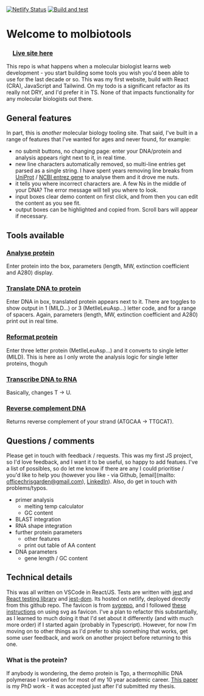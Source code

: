 [![Netlify Status](https://api.netlify.com/api/v1/badges/07a61939-b9e7-4e24-8d5a-f4ea2a1fd382/deploy-status)](https://app.netlify.com/sites/creative-cocada-575991/deploys)         [![Build and test](https://github.com/ccozens/mol-bio-tools/workflows/Build%20and%20Test%20React%20Application/badge.svg)](https://github.com/ccozens/mol-bio-tools/actions)


# Welcome to molbiotools
### &emsp;[Live site here](https://creative-cocada-575991.netlify.app/)


This repo is what happens when a molecular biologist learns web development - you start building some tools you wish you'd been able to use for the last decade or so.  This was my first website, build with React (CRA), JavaScript and Tailwind. On my todo is a significant refactor as its really not DRY, and I'd prefer it in TS. None of that impacts functionality for any molecular biologists out there.


## General features
In part, this is *another* molecular biology tooling site. That said, I've built in a range of features that I've wanted for ages and never found, for example:

- no submit buttons, no changing page: enter your DNA/protein and analysis appears right next to it, in real time.
- new line characters automatically removed, so multi-line entries get parsed as a single string. I have spent years removing line breaks from [UniProt](https://www.uniprot.org/) / [NCBI entrez gene](https://www.ncbi.nlm.nih.gov/gene) to analyse them and it drove me nuts.
- it tells you where incorrect characters are. A few Ns in the middle of your DNA? The error message will tell you where to look.
- input boxes clear demo content on first click, and from then you can edit the content as you see fit.
- output boxes can be highlighted and copied from. Scroll bars will appear if necessary.
 


## Tools available
### [Analyse protein](https://creative-cocada-575991.netlify.app/#Analyse%20protein)
Enter protein into the box, parameters (length, MW, extinction coefficient and A280) display.

### [Translate DNA to protein](https://creative-cocada-575991.netlify.app/#Translate%20protein)
Enter DNA in box, translated protein appears next to it. There are toggles to show output in 1 (MILD...) or 3 (MetIleLeuAsp...) letter code, and for a range of spacers. Again, parameters (length, MW, extinction coefficient and A280) print out in real time.

### [Reformat protein](https://creative-cocada-575991.netlify.app/#Reformat%20protein)
Enter three letter protein (MetIleLeuAsp...) and it converts to single letter (MILD).
This is here as I only wrote the analysis logic for single letter proteins, thoguh

### [Transcribe DNA to RNA](https://creative-cocada-575991.netlify.app/#Transcribe)
Basically, changes T -> U. 

### [Reverse complement DNA](https://creative-cocada-575991.netlify.app/#Reverse%20complement)
Returns reverse complement of your strand (ATGCAA -> TTGCAT).


## Questions / comments
Please get in touch with feedback / requests. This was my first JS project, so I'd love feedback, and I want it to be useful, so happy to add featues. I've a list of possibles, so do let me know if there are any I could prioritise / you'd like to help you (however you like - via Github, [email](mailto: officechrisgarden@gmail.com), [LinkedIn](https://www.linkedin.com/in/chris-cozens-b2883a45/)). Also, do get in touch with problems/typos. 

- primer analysis
	- melting temp calculator
	- GC content
- BLAST integration
- RNA shape integration
- further protein parameters
	- other features
	- print out table of AA content
- DNA parameters
	- gene length / GC content

## Technical details
This was all written on VSCode in React/JS.
Tests are written with [jest](https://jestjs.io/) and [React testing library](https://testing-library.com/docs/react-testing-library/intro/) and [jest-dom](https://github.com/testing-library/jest-dom). Its hosted on netlify, deployed directly from this github repo.
The favicon is from [svgrepo](https://www.pngrepo.com/svg/51923/dna), and I followed [these instructions](https://css-tricks.com/svg-favicons-and-all-the-fun-things-we-can-do-with-them/ ) on using svg as favicon.
I've a plan to refactor this substantially, as I learned to much doing it that I'd set about it differently (and with much more order) if I started again (probably in Typescript). However, for now I'm moving on to other things as I'd prefer to ship something that works, get some user feedback, and work on another project before returning to this one.


### What is the protein?
If anybody is wondering, the demo protein is Tgo, a thermophillic DNA polymerase I worked on for most of my 10 year academic career. [This paper](https://www.pnas.org/doi/abs/10.1073/pnas.1120964109) is my PhD work - it was accepted just after I'd submitted my thesis.
